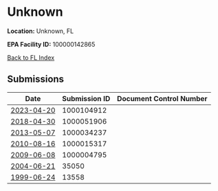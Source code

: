 # Unknown

**Location:** Unknown, FL

**EPA Facility ID:** 100000142865

[Back to FL Index](../../index.md)

## Submissions

| Date | Submission ID | Document Control Number |
|------|--------------|-------------------------|
| [2023-04-20](submissions/1000104912.md) | 1000104912 |  |
| [2018-04-30](submissions/1000051906.md) | 1000051906 |  |
| [2013-05-07](submissions/1000034237.md) | 1000034237 |  |
| [2010-08-16](submissions/1000015317.md) | 1000015317 |  |
| [2009-06-08](submissions/1000004795.md) | 1000004795 |  |
| [2004-06-21](submissions/35050.md) | 35050 |  |
| [1999-06-24](submissions/13558.md) | 13558 |  |

